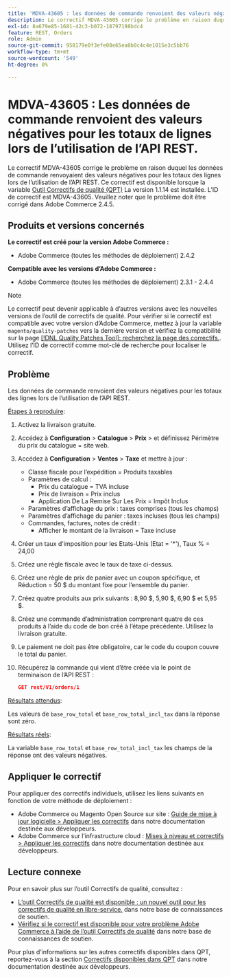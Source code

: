 ```yaml
---
title: 'MDVA-43605 : les données de commande renvoient des valeurs négatives pour les totaux de lignes lors de l’utilisation de l’API REST'
description: Le correctif MDVA-43605 corrige le problème en raison duquel les données de commande renvoyaient des valeurs négatives pour les totaux des lignes lors de l’utilisation de l’API REST. Ce correctif est disponible lorsque l’[outil de correctifs de qualité (QPT)](/help/announcements/adobe-commerce-announcements/magento-quality-patches-released-new-tool-to-self-serve-quality-patches.md) 1.1.14 est installé. L’ID de correctif est MDVA-43605. Veuillez noter que le problème doit être corrigé dans Adobe Commerce 2.4.5.
exl-id: 8a679e85-1681-42c3-b072-18797198bdc4
feature: REST, Orders
role: Admin
source-git-commit: 958179e0f3efe08e65ea8b0c4c4e1015e3c5bb76
workflow-type: tm+mt
source-wordcount: '549'
ht-degree: 0%

---
```


# MDVA-43605 : Les données de commande renvoient des valeurs négatives pour les totaux de lignes lors de l’utilisation de l’API REST.

Le correctif MDVA-43605 corrige le problème en raison duquel les données de commande renvoyaient des valeurs négatives pour les totaux des lignes lors de l’utilisation de l’API REST. Ce correctif est disponible lorsque la variable [Outil Correctifs de qualité (QPT)](/help/announcements/adobe-commerce-announcements/magento-quality-patches-released-new-tool-to-self-serve-quality-patches.md) La version 1.1.14 est installée. L’ID de correctif est MDVA-43605. Veuillez noter que le problème doit être corrigé dans Adobe Commerce 2.4.5.

## Produits et versions concernés

**Le correctif est créé pour la version Adobe Commerce :**

* Adobe Commerce (toutes les méthodes de déploiement) 2.4.2

**Compatible avec les versions d’Adobe Commerce :**

* Adobe Commerce (toutes les méthodes de déploiement) 2.3.1 - 2.4.4

>[!NOTE]
>
>Le correctif peut devenir applicable à d’autres versions avec les nouvelles versions de l’outil de correctifs de qualité. Pour vérifier si le correctif est compatible avec votre version d’Adobe Commerce, mettez à jour la variable `magento/quality-patches` vers la dernière version et vérifiez la compatibilité sur la page [[!DNL Quality Patches Tool]: recherchez la page des correctifs.](https://devdocs.magento.com/quality-patches/tool.html#patch-grid). Utilisez l’ID de correctif comme mot-clé de recherche pour localiser le correctif.

## Problème

Les données de commande renvoient des valeurs négatives pour les totaux des lignes lors de l’utilisation de l’API REST.

<u>Étapes à reproduire</u>:

1. Activez la livraison gratuite.
1. Accédez à **Configuration** > **Catalogue** > **Prix** > et définissez Périmètre du prix du catalogue = site web.
1. Accédez à **Configuration** > **Ventes** > **Taxe** et mettre à jour :
   * Classe fiscale pour l’expédition = Produits taxables
   * Paramètres de calcul :
      * Prix du catalogue = TVA incluse
      * Prix de livraison = Prix inclus
      * Application De La Remise Sur Les Prix = Impôt Inclus
   * Paramètres d’affichage du prix : taxes comprises (tous les champs)
   * Paramètres d’affichage du panier : taxes incluses (tous les champs)
   * Commandes, factures, notes de crédit :
      * Afficher le montant de la livraison = Taxe incluse
1. Créer un taux d&#39;imposition pour les Etats-Unis (Etat = &#39;*&#39;), Taux % = 24,00
1. Créez une règle fiscale avec le taux de taxe ci-dessus.
1. Créez une règle de prix de panier avec un coupon spécifique, et Réduction = 50 $ du montant fixe pour l’ensemble du panier.
1. Créez quatre produits aux prix suivants : 8,90 $, 5,90 $, 6,90 $ et 5,95 $.
1. Créez une commande d’administration comprenant quatre de ces produits à l’aide du code de bon créé à l’étape précédente. Utilisez la livraison gratuite.
1. Le paiement ne doit pas être obligatoire, car le code du coupon couvre le total du panier.
1. Récupérez la commande qui vient d’être créée via le point de terminaison de l’API REST :

   ```json
   GET rest/V1/orders/1
   ```

<u>Résultats attendus</u>:

Les valeurs de `base_row_total` et `base_row_total_incl_tax` dans la réponse sont zéro.

<u>Résultats réels</u>:

La variable `base_row_total` et `base_row_total_incl_tax` les champs de la réponse ont des valeurs négatives.

## Appliquer le correctif

Pour appliquer des correctifs individuels, utilisez les liens suivants en fonction de votre méthode de déploiement :

* Adobe Commerce ou Magento Open Source sur site : [Guide de mise à jour logicielle > Appliquer les correctifs](https://devdocs.magento.com/guides/v2.4/comp-mgr/patching/mqp.html) dans notre documentation destinée aux développeurs.
* Adobe Commerce sur l’infrastructure cloud : [Mises à niveau et correctifs > Appliquer les correctifs](https://devdocs.magento.com/cloud/project/project-patch.html) dans notre documentation destinée aux développeurs.

## Lecture connexe

Pour en savoir plus sur l’outil Correctifs de qualité, consultez :

* [L’outil Correctifs de qualité est disponible : un nouvel outil pour les correctifs de qualité en libre-service.](/help/announcements/adobe-commerce-announcements/magento-quality-patches-released-new-tool-to-self-serve-quality-patches.md) dans notre base de connaissances de soutien.
* [Vérifiez si le correctif est disponible pour votre problème Adobe Commerce à l’aide de l’outil Correctifs de qualité](/help/support-tools/patches-available-in-qpt-tool/check-patch-for-magento-issue-with-magento-quality-patches.md) dans notre base de connaissances de soutien.

Pour plus d’informations sur les autres correctifs disponibles dans QPT, reportez-vous à la section [Correctifs disponibles dans QPT](https://devdocs.magento.com/quality-patches/tool.html#patch-grid) dans notre documentation destinée aux développeurs.
